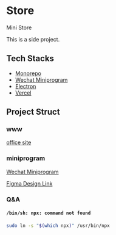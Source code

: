 # Store

Mini Store

This is a side project.

## Tech Stacks

- [Monorepo](https://en.wikipedia.org/wiki/Monorepo)
- [Wechat Miniprogram](https://developers.weixin.qq.com/miniprogram/dev/framework/)
- [Electron](https://github.com/electron/electron)
- [Vercel](https://vercel.com/)

## Project Struct

### www

[office site](https://store.yuler.me)

### miniprogram

[Wechat Miniprogram](https://developers.weixin.qq.com/miniprogram/dev/framework/) 

[Figma Design Link](https://www.figma.com/files/project/21288415/WeChat-MiniPorgram)

### Q&A

#### `/bin/sh: npx: command not found`

```bash
sudo ln -s "$(which npx)" /usr/bin/npx
```
